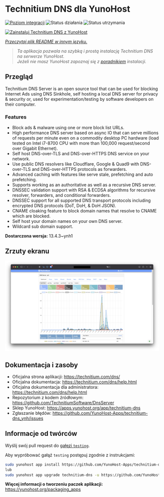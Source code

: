 <!--
To README zostało automatycznie wygenerowane przez <https://github.com/YunoHost/apps/tree/master/tools/readme_generator>
Nie powinno być ono edytowane ręcznie.
-->

# Technitium DNS dla YunoHost

[![Poziom integracji](https://apps.yunohost.org/badge/integration/technitium-dns)](https://ci-apps.yunohost.org/ci/apps/technitium-dns/)
![Status działania](https://apps.yunohost.org/badge/state/technitium-dns)
![Status utrzymania](https://apps.yunohost.org/badge/maintained/technitium-dns)

[![Zainstaluj Technitium DNS z YunoHost](https://install-app.yunohost.org/install-with-yunohost.svg)](https://install-app.yunohost.org/?app=technitium-dns)

*[Przeczytaj plik README w innym języku.](./ALL_README.md)*

> *Ta aplikacja pozwala na szybką i prostą instalację Technitium DNS na serwerze YunoHost.*  
> *Jeżeli nie masz YunoHost zapoznaj się z [poradnikiem](https://yunohost.org/install) instalacji.*

## Przegląd

Technitium DNS Server is an open source tool that can be used for blocking Internet Ads using DNS Sinkhole, self hosting a local DNS server for privacy & security or, used for experimentation/testing by software developers on their computer.

### Features

- Block ads & malware using one or more block list URLs.
- High performance DNS server based on async IO that can serve millions of requests per minute even on a commodity desktop PC hardware (load tested on Intel i7-8700 CPU with more than 100,000 request/second over Gigabit Ethernet).
- Self host DNS-over-TLS and DNS-over-HTTPS DNS service on your network.
- Use public DNS resolvers like Cloudflare, Google & Quad9 with DNS-over-TLS and DNS-over-HTTPS protocols as forwarders.
- Advanced caching with features like serve stale, prefetching and auto prefetching.
- Supports working as an authoritative as well as a recursive DNS server.
- DNSSEC validation support with RSA & ECDSA algorithms for recursive resolver, forwarders, and conditional forwarders.
- DNSSEC support for all supported DNS transport protocols including encrypted DNS protocols (DoT, DoH, & DoH JSON).
- CNAME cloaking feature to block domain names that resolve to CNAME which are blocked.
- Self host your domain names on your own DNS server.
- Wildcard sub domain support.


**Dostarczona wersja:** 13.4.3~ynh1

## Zrzuty ekranu

![Zrzut ekranu z Technitium DNS](./doc/screenshots/screenshot.png)

## Dokumentacja i zasoby

- Oficjalna strona aplikacji: <https://technitium.com/dns/>
- Oficjalna dokumentacja: <https://technitium.com/dns/help.html>
- Oficjalna dokumentacja dla administratora: <https://technitium.com/dns/help.html>
- Repozytorium z kodem źródłowym: <https://github.com/TechnitiumSoftware/DnsServer>
- Sklep YunoHost: <https://apps.yunohost.org/app/technitium-dns>
- Zgłaszanie błędów: <https://github.com/YunoHost-Apps/technitium-dns_ynh/issues>

## Informacje od twórców

Wyślij swój pull request do [gałęzi `testing`](https://github.com/YunoHost-Apps/technitium-dns_ynh/tree/testing).

Aby wypróbować gałąź `testing` postępuj zgodnie z instrukcjami:

```bash
sudo yunohost app install https://github.com/YunoHost-Apps/technitium-dns_ynh/tree/testing --debug
lub
sudo yunohost app upgrade technitium-dns -u https://github.com/YunoHost-Apps/technitium-dns_ynh/tree/testing --debug
```

**Więcej informacji o tworzeniu paczek aplikacji:** <https://yunohost.org/packaging_apps>
